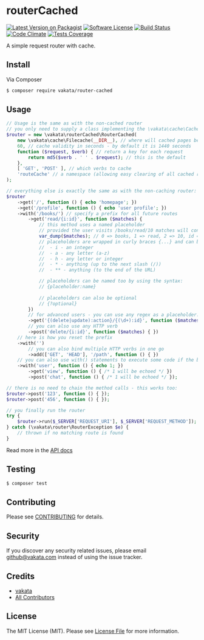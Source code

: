 # routerCached

[![Latest Version on Packagist][ico-version]][link-packagist]
[![Software License][ico-license]](LICENSE.md)
[![Build Status][ico-travis]][link-travis]
[![Code Climate][ico-cc]][link-cc]
[![Tests Coverage][ico-cc-coverage]][link-cc]

A simple request router with cache.

## Install

Via Composer

``` bash
$ composer require vakata/router-cached
```

## Usage

``` php
// Usage is the same as with the non-cached router
// you only need to supply a class implementing the \vakata\cache\CacheInterface
$router = new \vakata\routerCached\RouterCached(
    new \vakata\cache\Filecache(__DIR__), // where will cached pages be stored
    60, // cache validity in seconds - by default it is 1440 seconds
    function ($request, $verb) { // return a key for each request
        return md5($verb . ' ' . $request); // this is the default
    },
    [ 'GET', 'POST' ], // which verbs to cache
    'routeCache' // a namespace (allowing easy clearing of all cached routes)
);

// everything else is exactly the same as with the non-caching router:
$router
    ->get('/', function () { echo 'homepage'; })
    ->get('/profile', function () { echo 'user profile'; })
    ->with('/books/') // specify a prefix for all future routes
        ->get('read/{i:id}', function ($matches) {
            // this method uses a named placeholder
            // provided the user visits /books/read/10 matches will contain:
            var_dump($matches); // 0 => books, 1 => read, 2 => 10, id => 10
            // placeholders are wrapped in curly braces {...} and can be: 
            //  - i - an integer
            //  - a - any letter (a-z)
            //  - h - any letter or integer
            //  - * - anything (up to the next slash (/))
            //  - ** - anything (to the end of the URL)

            // placeholders can be named too by using the syntax:
            // {placeholder:name}
            
            // placeholders can also be optional
            // {?optional}
        })
        // for advanced users - you can use any regex as a placeholder:
        ->get('{(delete|update):action}/{(\d+):id}', function ($matches) { })
        // you can also use any HTTP verb
        ->post('delete/{i:id}', function ($matches) { })
    // here is how you reset the prefix
    ->with('')
        // you can also bind multiple HTTP verbs in one go
        ->add(['GET', 'HEAD'], '/path', function () { })
    // you can also use with() statements to execute some code if the begging of the URL is a match to the prefix
    ->with('user', function () { echo 1; })
        ->get('view', function () { /* 1 will be echoed */ })
        ->post('chat', function () { /* 1 will be echoed */ });

// there is no need to chain the method calls - this works too:
$router->post('123', function () { });
$router->post('456', function () { });

// you finally run the router
try {
    $router->run($_SERVER['REQUEST_URI'], $_SERVER['REQUEST_METHOD']);
} catch (\vakata\router\RouterException $e) {
    // thrown if no matching route is found
}
```

Read more in the [API docs](docs/README.md)

## Testing

``` bash
$ composer test
```


## Contributing

Please see [CONTRIBUTING](CONTRIBUTING.md) for details.

## Security

If you discover any security related issues, please email github@vakata.com instead of using the issue tracker.

## Credits

- [vakata][link-author]
- [All Contributors][link-contributors]

## License

The MIT License (MIT). Please see [License File](LICENSE.md) for more information.

[ico-version]: https://img.shields.io/packagist/v/vakata/router-cached.svg?style=flat-square
[ico-license]: https://img.shields.io/badge/license-MIT-brightgreen.svg?style=flat-square
[ico-travis]: https://img.shields.io/travis/vakata/router-cached/master.svg?style=flat-square
[ico-scrutinizer]: https://img.shields.io/scrutinizer/coverage/g/vakata/routerCached.svg?style=flat-square
[ico-code-quality]: https://img.shields.io/scrutinizer/g/vakata/routerCached.svg?style=flat-square
[ico-downloads]: https://img.shields.io/packagist/dt/vakata/router-cached.svg?style=flat-square
[ico-cc]: https://img.shields.io/codeclimate/github/vakata/routerCached.svg?style=flat-square
[ico-cc-coverage]: https://img.shields.io/codeclimate/coverage/github/vakata/routerCached.svg?style=flat-square

[link-packagist]: https://packagist.org/packages/vakata/router-cached
[link-travis]: https://travis-ci.org/vakata/router-cached
[link-scrutinizer]: https://scrutinizer-ci.com/g/vakata/routerCached/code-structure
[link-code-quality]: https://scrutinizer-ci.com/g/vakata/routerCached
[link-downloads]: https://packagist.org/packages/vakata/router-cached
[link-author]: https://github.com/vakata
[link-contributors]: ../../contributors
[link-cc]: https://codeclimate.com/github/vakata/routerCached

